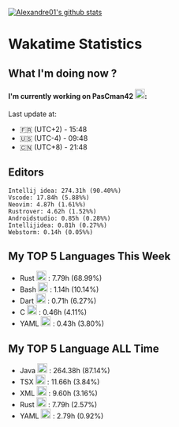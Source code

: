 [![Alexandre01's github stats](https://github-readme-stats.vercel.app/api?username=Alexandre01Dev&theme=dracula&count_private=true)](https://github.com/anuraghazra/github-readme-stats)
<!--
**Alexandre01Dev/Alexandre01Dev** is a ✨ _special_ ✨ repository because its `README.md` (this file) appears on your GitHub profile.

Here are some ideas to get you started:

- 🔭 I’m currently working on ...
- 🌱 I’m currently learning ...
- 👯 I’m looking to collaborate on ...
- 🤔 I’m looking for help with ...
- 💬 Ask me about ...
- 📫 How to reach me: ...
- 😄 Pronouns: ...
- ⚡ Fun fact: ...
-->

<!-- START_WAKATIME_BLOCK -->
# Wakatime Statistics

## What I'm doing now ? 

#### I'm currently working on PasCman42 <img src="https://cdn.jsdelivr.net/gh/devicons/devicon@latest/icons/c/c-original.svg" alt="C" width="20" height="20">: <br/>
Last update at:
- 🇫🇷 (UTC+2) - 15:48
- 🇺🇸 (UTC-4) - 09:48
- 🇨🇳 (UTC+8) - 21:48

## Editors

```text
Intellij idea: 274.31h (90.40%%)
Vscode: 17.84h (5.88%%)
Neovim: 4.87h (1.61%%)
Rustrover: 4.62h (1.52%%)
Androidstudio: 0.85h (0.28%%)
Intellijidea: 0.81h (0.27%%)
Webstorm: 0.14h (0.05%%)
```

## My TOP **5** Languages This Week 

- Rust <img src="https://cdn.jsdelivr.net/gh/devicons/devicon@latest/icons/rust/rust-original.svg" alt="Rust" width="20" height="20"> : 7.79h (68.99%)
- Bash <img src="https://cdn.jsdelivr.net/gh/devicons/devicon@latest/icons/bash/bash-original.svg" alt="Bash" width="20" height="20"> : 1.14h (10.14%)
- Dart <img src="https://cdn.jsdelivr.net/gh/devicons/devicon@latest/icons/dart/dart-original.svg" alt="Dart" width="20" height="20"> : 0.71h (6.27%)
- C <img src="https://cdn.jsdelivr.net/gh/devicons/devicon@latest/icons/c/c-original.svg" alt="C" width="20" height="20"> : 0.46h (4.11%)
- YAML <img src="https://cdn.jsdelivr.net/gh/devicons/devicon@latest/icons/yaml/yaml-original.svg" alt="YAML" width="20" height="20"> : 0.43h (3.80%)

## My TOP **5** Language ALL Time 

- Java <img src="https://cdn.jsdelivr.net/gh/devicons/devicon@latest/icons/java/java-original.svg" alt="Java" width="20" height="20"> : 264.38h (87.14%)
- TSX <img src="https://static-00.iconduck.com/assets.00/file-unknown-icon-1775x2048-pyaeuwoe.png" alt="TSX" width="20" height="20"> : 11.66h (3.84%)
- XML <img src="https://cdn.jsdelivr.net/gh/devicons/devicon@latest/icons/xml/xml-original.svg" alt="XML" width="20" height="20"> : 9.60h (3.16%)
- Rust <img src="https://cdn.jsdelivr.net/gh/devicons/devicon@latest/icons/rust/rust-original.svg" alt="Rust" width="20" height="20"> : 7.79h (2.57%)
- YAML <img src="https://cdn.jsdelivr.net/gh/devicons/devicon@latest/icons/yaml/yaml-original.svg" alt="YAML" width="20" height="20"> : 2.79h (0.92%)

<!-- END_WAKATIME_BLOCK -->
